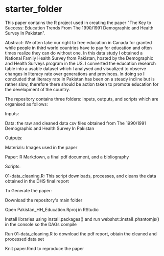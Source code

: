# starter_folder

This paper contains the R project used in creating the paper "The Key to Success: Education Trends From The 1990/1991 Demographic and Health Survey In Pakistan".

Abstract: We often take our right to free education in Canada for granted while people in third world countries have to pay for education and often times realize they can do without one. In this data study I obtained a National Family Health Survey from Pakistan, hosted by the Demographic and Health Surveys program in the US. I converted the education research table into a usable dataset which I analysed and visualized to observe changes in literacy rate over generations and provinces. In doing so I concluded that literacy rate in Pakistan has been on a steady incline but is rather slow, therefore there should be action taken to promote education for the development of the country.

The repository contains three folders: inputs, outputs, and scripts which are organised as follows:

Inputs: 
  
  Data: the raw and cleaned data csv files obtained from The 1990/1991 Demographic and Health Survey In Pakistan

Outputs:
  
  Materials: Images used in the paper
  
  Paper: R Markdown, a final pdf document, and a bibliography

Scripts:
  
  01-data_cleaning.R: This script downloads, processes, and cleans the data obtained in the DHS final report

To Generate the paper:
  
  Download the repository's main folder
  
  Open Pakistan_HH_Education.Rproj in RStudio
  
  Install libraries using install.packages() and run webshot::install_phantomjs() in the console so the DAGs compile
  
  Run 01-data_cleaning.R to download the pdf report, obtain the cleaned and processed data set
  
  Knit paper.Rmd to reproduce the paper
